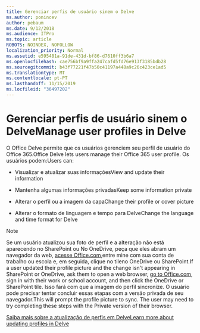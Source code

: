 ```yaml
---
title: Gerenciar perfis de usuário sinem o Delve
ms.author: ponincev
author: pebaum
ms.date: 9/12/2018
ms.audience: ITPro
ms.topic: article
ROBOTS: NOINDEX, NOFOLLOW
localization_priority: Normal
ms.assetid: e595481a-91de-431d-bf86-d7610ff3b6a7
ms.openlocfilehash: cae756bf9a9ffa247cafd5fd76e913f3185bdb28
ms.sourcegitcommit: b43f77221f47b50c41197a448a9c26c423ce1ad5
ms.translationtype: MT
ms.contentlocale: pt-PT
ms.lasthandoff: 11/15/2019
ms.locfileid: "36497202"
---
```

# <a name="manage-user-profiles-in-delve"></a><span data-ttu-id="15b4a-102">Gerenciar perfis de usuário sinem o Delve</span><span class="sxs-lookup"><span data-stu-id="15b4a-102">Manage user profiles in Delve</span></span>

<span data-ttu-id="15b4a-103">O Office Delve permite que os usuários gerenciem seu perfil de usuário do Office 365.</span><span class="sxs-lookup"><span data-stu-id="15b4a-103">Office Delve lets users manage their Office 365 user profile.</span></span> <span data-ttu-id="15b4a-104">Os usuários podem:</span><span class="sxs-lookup"><span data-stu-id="15b4a-104">Users can:</span></span>
  
- <span data-ttu-id="15b4a-105">Visualizar e atualizar suas informações</span><span class="sxs-lookup"><span data-stu-id="15b4a-105">View and update their information</span></span>
    
- <span data-ttu-id="15b4a-106">Mantenha algumas informações privadas</span><span class="sxs-lookup"><span data-stu-id="15b4a-106">Keep some information private</span></span>
    
- <span data-ttu-id="15b4a-107">Alterar o perfil ou a imagem da capa</span><span class="sxs-lookup"><span data-stu-id="15b4a-107">Change their profile or cover picture</span></span>
    
- <span data-ttu-id="15b4a-108">Alterar o formato de linguagem e tempo para Delve</span><span class="sxs-lookup"><span data-stu-id="15b4a-108">Change the language and time format for Delve</span></span>
    
> [!NOTE]
> <span data-ttu-id="15b4a-109">Se um usuário atualizou sua foto de perfil e a alteração não está aparecendo no SharePoint ou No OneDrive, peça que eles abram um navegador da web, [acesse Office.com,](https://www.office.com)entre mine com sua conta de trabalho ou escola e, em seguida, clique no tileno OneDrive ou SharePoint.</span><span class="sxs-lookup"><span data-stu-id="15b4a-109">If a user updated their profile picture and the change isn't appearing in SharePoint or OneDrive, ask them to open a web browser, [go to Office.com](https://www.office.com), sign in with their work or school account, and then click the OneDrive or SharePoint tile.</span></span> <span data-ttu-id="15b4a-110">Isso fará com que a imagem do perfil sincronize. O usuário pode precisar tentar concluir essas etapas com a versão privada de seu navegador.</span><span class="sxs-lookup"><span data-stu-id="15b4a-110">This will prompt the profile picture to sync. The user may need to try completing these steps with the Private version of their browser.</span></span> 
  
[<span data-ttu-id="15b4a-111">Saiba mais sobre a atualização de perfis em Delve</span><span class="sxs-lookup"><span data-stu-id="15b4a-111">Learn more about updating profiles in Delve</span></span>](https://go.microsoft.com/fwlink/?linkid=735070)
  

